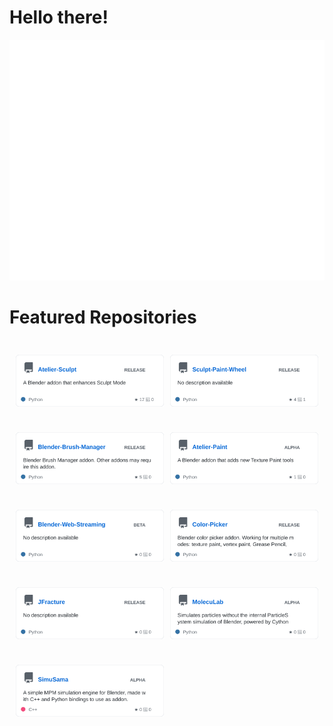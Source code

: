 # Hello there!

<picture>
  <img src="/github-metrics.svg" alt="Metrics">
</picture>

# Featured Repositories

<div id="repo-cards" align="center" style="display: grid; grid-template-columns: repeat(2, 1fr); gap: 10px; padding: 10px;">

<a href="https://github.com/jfranmatheu/Atelier-Sculpt" target="_blank"><img src="repo-cards/Atelier-Sculpt-card.svg" alt="Atelier-Sculpt" style="width: 100%; max-width: 400px;"></a>

<a href="https://github.com/jfranmatheu/Sculpt-Paint-Wheel" target="_blank"><img src="repo-cards/Sculpt-Paint-Wheel-card.svg" alt="Sculpt-Paint-Wheel" style="width: 100%; max-width: 400px;"></a>

<a href="https://github.com/jfranmatheu/Blender-Brush-Manager" target="_blank"><img src="repo-cards/Blender-Brush-Manager-card.svg" alt="Blender-Brush-Manager" style="width: 100%; max-width: 400px;"></a>

<a href="https://github.com/jfranmatheu/Atelier-Paint" target="_blank"><img src="repo-cards/Atelier-Paint-card.svg" alt="Atelier-Paint" style="width: 100%; max-width: 400px;"></a>

<a href="https://github.com/jfranmatheu/Blender-Web-Streaming" target="_blank"><img src="repo-cards/Blender-Web-Streaming-card.svg" alt="Blender-Web-Streaming" style="width: 100%; max-width: 400px;"></a>

<a href="https://github.com/jfranmatheu/Color-Picker" target="_blank"><img src="repo-cards/Color-Picker-card.svg" alt="Color-Picker" style="width: 100%; max-width: 400px;"></a>

<a href="https://github.com/jfranmatheu/JFracture" target="_blank"><img src="repo-cards/JFracture-card.svg" alt="JFracture" style="width: 100%; max-width: 400px;"></a>

<a href="https://github.com/jfranmatheu/MolecuLab" target="_blank"><img src="repo-cards/MolecuLab-card.svg" alt="MolecuLab" style="width: 100%; max-width: 400px;"></a>

<a href="https://github.com/jfranmatheu/SimuSama" target="_blank"><img src="repo-cards/SimuSama-card.svg" alt="SimuSama" style="width: 100%; max-width: 400px;"></a>

</div>